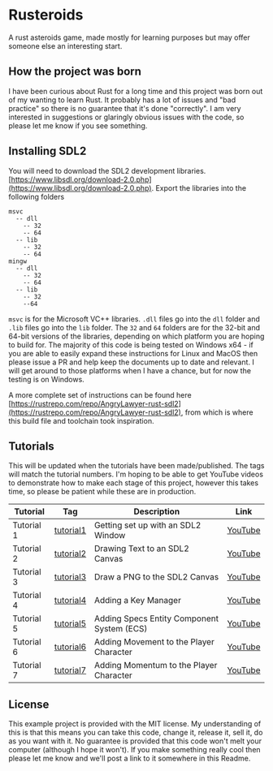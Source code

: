 # Rusteroids
A rust asteroids game, made mostly for learning purposes but may offer someone else an interesting start.

## How the project was born
I have been curious about Rust for a long time and this project was born out of my wanting to learn Rust. It probably has a lot of issues and "bad practice" so there is no guarantee that it's done "correctly". I am very interested in suggestions or glaringly obvious issues with the code, so please let me know if you see something. 

## Installing SDL2
You will need to download the SDL2 development libraries. [https://www.libsdl.org/download-2.0.php](https://www.libsdl.org/download-2.0.php). Export the libraries into the following folders
```
msvc
  -- dll
    -- 32
    -- 64
  -- lib
    -- 32
    -- 64
mingw
  -- dll
    -- 32
    -- 64
  -- lib
    -- 32
    --64
```
`msvc` is for the Microsoft VC++ libraries. `.dll` files go into the `dll` folder and `.lib` files go into the `lib` folder. The `32` and `64` folders are for the 32-bit and 64-bit versions of the libraries, depending on which platform you are hoping to build for. The majority of this code is being tested on Windows x64 - if you are able to easily expand these instructions for Linux and MacOS then please issue a PR and help keep the documents up 
to date and relevant. I will get around to those platforms when I have a chance, but for now the testing is on Windows. 

A more complete set of instructions can be found here [https://rustrepo.com/repo/AngryLawyer-rust-sdl2](https://rustrepo.com/repo/AngryLawyer-rust-sdl2), from which is where this build file and toolchain took inspiration. 

## Tutorials
This will be updated when the tutorials have been made/published. The tags will match the tutorial numbers. I'm hoping to be able to get YouTube videos to demonstrate how to make each stage of this project, however this takes time, so please be patient while these are in production. 

| Tutorial | Tag | Description | Link |
| -------- | --- | ----------- | ---- |
| Tutorial 1 | [tutorial1](https://github.com/filtoid/rusteroids/releases/tag/tutorial1) | Getting set up with an SDL2 Window | [YouTube](https://youtu.be/SzxWkoK4uv4) |
| Tutorial 2 | [tutorial2](https://github.com/filtoid/rusteroids/releases/tag/tutorial2) | Drawing Text to an SDL2 Canvas | [YouTube](https://youtu.be/vVJIYaX3Kjw) |
| Tutorial 3 | [tutorial3](https://github.com/filtoid/rusteroids/releases/tag/tutorial3) | Draw a PNG to the SDL2 Canvas | [YouTube](https://youtu.be/scGSiMF02eo) |
| Tutorial 4 | [tutorial4](https://github.com/filtoid/rusteroids/releases/tag/tutorial4) | Adding a Key Manager | [YouTube](https://www.youtube.com/flU6h4iHdhw) |
| Tutorial 5 | [tutorial5](https://github.com/filtoid/rusteroids/releases/tag/tutorial5) | Adding Specs Entity Component System (ECS) | [YouTube](https://youtu.be/HtESVyc0DNY) |
| Tutorial 6 | [tutorial6](https://github.com/filtoid/rusteroids/releases/tag/tutorial6) | Adding Movement to the Player Character | [YouTube](https://youtu.be/sBx2x0n72AI) |
| Tutorial 7 | [tutorial7](https://github.com/filtoid/rusteroids/releases/tag/tutorial7) | Adding Momentum to the Player Character | [YouTube](https://youtu.be/OltffJldfZg) |


## License
This example project is provided with the MIT license. My understanding of this is that this means you can take this code, change it, release it, sell it, do as you want with it. No guarantee is provided that this code won't melt your computer (although I hope it won't). If you make something really cool then please let me know and we'll post a link to it somewhere in this Readme. 
